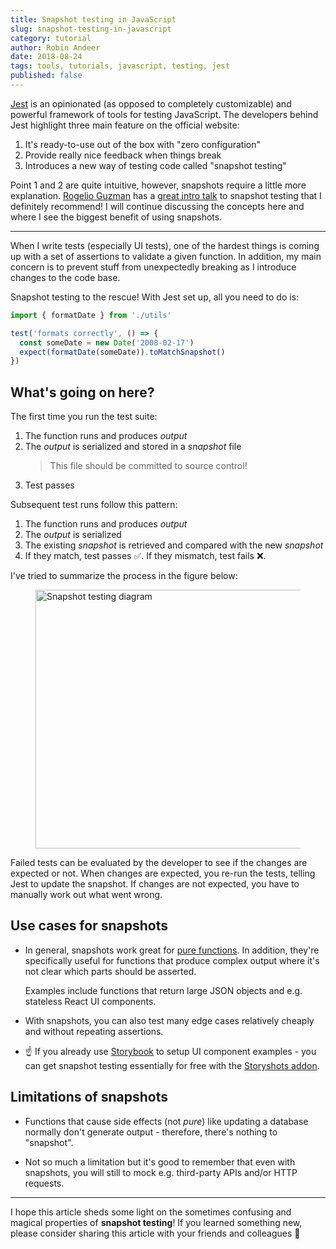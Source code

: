 ```yaml
---
title: Snapshot testing in JavaScript
slug: snapshot-testing-in-javascript
category: tutorial
author: Robin Andeer
date: 2018-08-24
tags: tools, tutorials, javascript, testing, jest
published: false
---
```


[Jest][jest] is an opinionated (as opposed to completely customizable) and powerful framework of tools for testing JavaScript. The developers behind Jest highlight three main feature on the official website:

1. It's ready-to-use out of the box with "zero configuration"
1. Provide really nice feedback when things break
1. Introduces a new way of testing code called "snapshot testing"

Point 1 and 2 are quite intuitive, however, snapshots require a little more explanation. [Rogelio Guzman][rogeliog] has a [great intro talk][snapshot-video] to snapshot testing that I definitely recommend! I will continue discussing the concepts here and where I see the biggest benefit of using snapshots.

-------------------

When I write tests (especially UI tests), one of the hardest things is coming up with a set of assertions to validate a given function. In addition, my main concern is to prevent stuff from unexpectedly breaking as I introduce changes to the code base.

Snapshot testing to the rescue! With Jest set up, all you need to do is:

```javascript
import { formatDate } from './utils'

test('formats correctly', () => {
  const someDate = new Date('2008-02-17')
  expect(formatDate(someDate)).toMatchSnapshot()
})
```

## What's going on here?

The first time you run the test suite:

1. The function runs and produces _output_
1. The _output_ is serialized and stored in a _snapshot_ file
    > This file should be committed to source control!
1. Test passes

Subsequent test runs follow this pattern:

1. The function runs and produces _output_
1. The _output_ is serialized
1. The existing _snapshot_ is retrieved and compared with the new _snapshot_
1. If they match, test passes ✅. If they mismatch, test fails ❌.

I've tried to summarize the process in the figure below:

<figure><img src="/static/snapshot-testing@2x.png" width="965" height="414" alt="Snapshot testing diagram"></figure>

Failed tests can be evaluated by the developer to see if the changes are expected or not. When changes are expected, you re-run the tests, telling Jest to update the snapshot. If changes are not expected, you have to manually work out what went wrong.

## Use cases for snapshots

- In general, snapshots work great for [pure functions][pure-func]. In addition, they're specifically useful for functions that produce complex output where it's not clear which parts should be asserted.

	Examples include functions that return large JSON objects and e.g. stateless React UI components.

- With snapshots, you can also test many edge cases relatively cheaply and without repeating assertions.

- ☝️ If you already use [Storybook][storybook] to setup UI component examples - you can get snapshot testing essentially for free with the [Storyshots addon][storyshots].

## Limitations of snapshots

- Functions that cause side effects (not _pure_) like updating a database normally don't generate output - therefore, there's nothing to "snapshot".

- Not so much a limitation but it's good to remember that even with snapshots, you will still to mock e.g. third-party APIs and/or HTTP requests.

----------------

I hope this article sheds some light on the sometimes confusing and magical properties of **snapshot testing**! If you learned something new, please consider sharing this article with your friends and colleagues 💬

[snapshot-video]: https://www.youtube.com/watch?v=HAuXJVI_bUs
[jest]: https://jestjs.io/
[storyshots]: https://github.com/storybooks/storybook/tree/master/addons/storyshots/storyshots-core
[pure-func]: http://www.nicoespeon.com/en/2015/01/pure-functions-javascript/
[rogeliog]: https://twitter.com/rogeliog
[storybook]: https://storybook.js.org/

